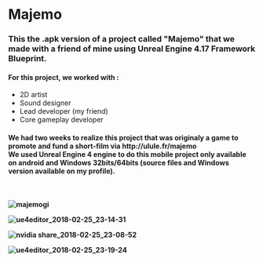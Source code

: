 <h1>Majemo</h1>

<h3>This the .apk version of a project called "Majemo" that we made with a friend of mine using Unreal Engine 4.17 Framework Blueprint.</h3>

<h4>For this project, we worked with :</h4>
<ul>
    <li>2D artist</li>
    <li>Sound designer</li>
    <li>Lead developer (my friend)</li>
    <li>Core gameplay developer</li>
 </ul>
 
<h4>We had two weeks to realize this project that was originaly a game to promote and fund a short-film via http://ulule.fr/majemo <br /> We used Unreal Engine 4 engine to do this mobile project only available on android and Windows 32bits/64bits (source files and Windows version available on my profile).<h4> <br />

![majemogi](https://user-images.githubusercontent.com/27351943/36728831-6ab69f86-1bc2-11e8-93f3-827b2ea476fd.gif)

![ue4editor_2018-02-25_23-14-31](https://user-images.githubusercontent.com/27351943/36728992-fa596222-1bc2-11e8-84f5-df6a49b3d381.png)

![nvidia share_2018-02-25_23-08-52](https://user-images.githubusercontent.com/27351943/36729196-aa96420e-1bc3-11e8-95fb-54b36cb78f1d.png)

![ue4editor_2018-02-25_23-19-24](https://user-images.githubusercontent.com/27351943/36729152-7da9103c-1bc3-11e8-9a35-eea116a9f3a9.png)
